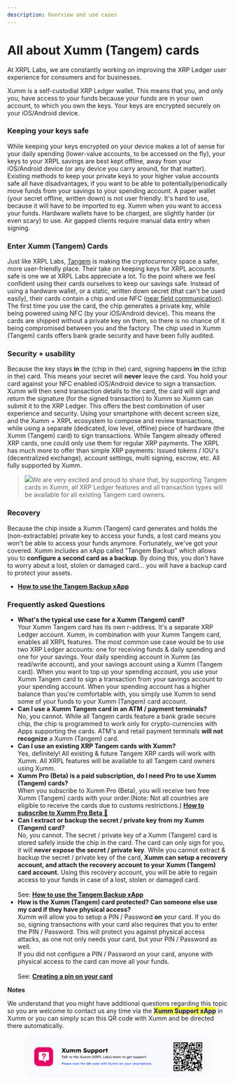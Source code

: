 ```yaml
---
description: Overview and use cases
---
```


# All about Xumm (Tangem) cards

At XRPL Labs, we are constantly working on improving the XRP Ledger user experience for consumers and for businesses.

Xumm is a self-custodial XRP Ledger wallet. This means that you, and only you, have access to your funds because your funds are in your own account, to which you own the keys. Your keys are encrypted securely on your iOS/Android device.

### **Keeping your keys safe**

While keeping your keys encrypted on your device makes a lot of sense for your daily spending (lower-value accounts, to be accessed on the fly), your keys to your XRPL savings are best kept offline, away from your iOS/Android device (or any device you carry around, for that matter). Existing methods to keep your private keys to your higher value accounts safe all have disadvantages, if you want to be able to potentially/periodically move funds from your savings to your spending account. A paper wallet (your secret offline, written down) is not user friendly. It's hard to use, because it will have to be imported to eg. Xumm when you want to access your funds. Hardware wallets have to be charged, are slightly harder (or even scary) to use. Air gapped clients require manual data entry when signing.

### **Enter Xumm (Tangem) Cards**

Just like XRPL Labs, [Tangem](https://shop.tangem.com/pages/start) is making the cryptocurrency space a safer, more user-friendly place. Their take on keeping keys for XRPL accounts safe is one we at XRPL Labs appreciate a lot. To the point where we feel confident using their cards ourselves to keep our savings safe. Instead of using a hardware wallet, or a static, written down secret (that can't be used easily), their cards contain a chip and use NFC ([near field communication](https://nl.wikipedia.org/wiki/Near-field\_communication)). The first time you use the card, the chip generates a private key, while being powered using NFC (by your iOS/Android device). This means the cards are shipped without a private key on them, so there is no chance of it being compromised between you and the factory. The chip used in Xumm (Tangem) cards offers bank grade security and have been fully audited.

### **Security + usability**

Because the key stays **in** the (chip in the) card, signing happens **in** the (chip in the) card. This means your secret will **never** leave the card. You hold your card against your NFC enabled iOS/Android device to sign a transaction. Xumm will then send transaction details to the card, the card will sign and return the signature (for the signed transaction) to Xumm so Xumm can submit it to the XRP Ledger. This offers the best combination of user experience and security. Using your smartphone with decent screen size, and the Xumm + XRPL ecosystem to compose and review transactions, while using a separate (dedicated, low level, offline) piece of hardware (the Xumm (Tangem) card) to sign transactions. While Tangem already offered XRP cards, one could only use them for regular XRP payments. The XRPL has much more to offer than simple XRP payments: Issued tokens / IOU's (decentralized exchange), account settings, multi signing, escrow, etc. All fully supported by Xumm.

> ![](https://coil.com/static/media/quote.7f7bd428.svg)We are very excited and proud to share that, by supporting Tangem cards in Xumm, all XRP Ledger features and all transaction types will be available for all existing Tangem card owners.

### **Recovery**

Because the chip inside a Xumm (Tangem) card generates and holds the (non-extractable) private key to access your funds, a lost card means you won't be able to access your funds anymore. Fortunately, we've got your covered. Xumm includes an xApp called "Tangem Backup" which allows you to **configure a second card as a backup**. By doing this, you don't have to worry about a lost, stolen or damaged card... you will have a backup card to protect your assets.&#x20;

* ****[**How to use the Tangem Backup xApp**](how-to-configure-a-backup-signing-account.md)****

### &#x20;Frequently asked Questions

* **What's the typical use case for a Xumm (Tangem) card?**\
  Your Xumm Tangem card has its own r-address. It's a separate XRP Ledger account. Xumm, in combination with your Xumm Tangem card, enables all XRPL features. The most common use case would be to use two XRP Ledger accounts: one for receiving funds & daily spending and one for your savings. Your daily spending account in Xumm (as read/write account), and your savings account using a Xumm (Tangem card). When you want to top up your spending account, you use your Xumm Tangem card to sign a transaction from your savings account to your spending account. When your spending account has a higher balance than you're comfortable with, you simply use Xumm to send some of your funds to your Xumm (Tangem) card account.\
  &#x20;
* **Can I use a Xumm Tangem card in an ATM / payment terminals?**\
  No, you cannot. While all Tangem cards feature a bank grade secure chip, the chip is programmed to work only for crypto-currencies with Apps supporting the cards. ATM's and retail payment terminals **will not recognize** a Xumm (Tangem) card.\
  &#x20;
* **Can I use an existing XRP Tangem cards with Xumm?**\
  Yes, definitely! All existing & future Tangem XRP cards will work with Xumm. All XRPL features will be available to all Tangem card owners using Xumm.\
  &#x20;
* **Xumm Pro (Beta) is a paid subscription, do I need Pro to use Xumm (Tangem) cards?**\
  When you subscribe to Xumm Pro (Beta), you will receive two free Xumm (Tangem) cards with your order.(Note: Not all countries are eligible to receive the cards due to customs restrictions.) [**How to subscribe to Xumm Pro Beta 🎉**](../xumm-pro-beta/how-to-subscribe-to-pro.md)\
  &#x20;
* **Can I extract or backup the secret / private key from my Xumm (Tangem) card?**\
  No, you cannot. The secret / private key of a Xumm (Tangem) card is stored safely inside the chip in the card. The card can only sign for you, it will **never expose the secret / private key**. While you cannot extract & backup the secret / private key of the card, **Xumm can setup a recovery account, and attach the recovery account to your Xumm (Tangem) card account.** Using this recovery account, you will be able to regain access to your funds in case of a lost, stolen or damaged card.\
  \
  See: [**How to use the Tangem Backup xApp**](how-to-configure-a-backup-signing-account.md)\
  &#x20;
* **How is the Xumm (Tangem) card protected? Can someone else use my card if they have physical access?**\
  Xumm will allow you to setup a PIN / Password **on** your card. If you do so, signing transactions with your card also requires that you to enter the PIN / Password. This will protect you against physical access attacks, as one not only needs your card, but your PIN / Password as well.\
  If you did not configure a PIN / Password on your card, anyone with physical access to the card can move all your funds.\
  &#x20;\
  See: [**Creating a pin on your card**](creating-a-pin-on-your-xumm-tangem-card.md)\
  &#x20; &#x20;

**Notes**

We understand that you might have additional questions regarding this topic so you are welcome to contact us any time via the <mark style="color:blue;">**Xumm Support xApp**</mark> in Xumm or you can simply scan this QR code with Xumm and be directed there automatically.

<figure><img src="../.gitbook/assets/Support banner Xumm.png" alt=""><figcaption></figcaption></figure>
